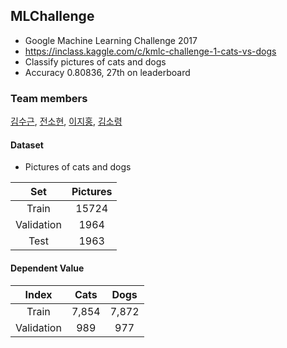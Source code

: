 ## MLChallenge
- Google Machine Learning Challenge 2017
- https://inclass.kaggle.com/c/kmlc-challenge-1-cats-vs-dogs
- Classify pictures of cats and dogs
- Accuracy 0.80836, 27th on leaderboard

### Team members
[김수근](https://github.com/sogoodkim), [전소현](https://github.com/SohyunJeon), [이지홍](https://github.com/JihongL), [김소령](https://github.com/code-sonya) 

#### Dataset
- Pictures of cats and dogs

|Set|Pictures|
|:---:|:---:|
|Train|15724|
|Validation|1964|
|Test|1963|

#### Dependent Value
|Index|Cats|Dogs|
|:---:|:---:|:---:|
|Train|7,854|7,872|
|Validation|989|977|

#### 
